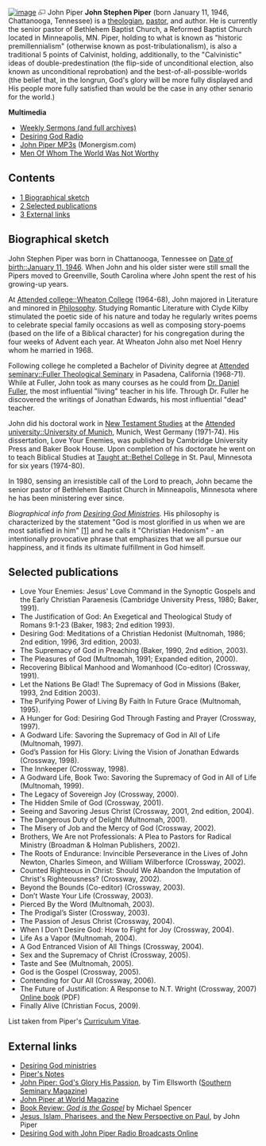 [![image](images/thumb/a/ad/Johnpiper.jpg/180px-Johnpiper.jpg)](http://www.theopedia.com/File:Johnpiper.jpg)
[![image](data:image/png;base64,iVBORw0KGgoAAAANSUhEUgAAAA8AAAALCAAAAACFLIiAAAAAAnRSTlMA/1uRIrUAAABPSURBVAjXY/j///+5vXDwjAHIr26ZAgXZe8H8a/+hoIcw/9nevdVL9+79DuPvzQYZFPUezu8BMZLXgkExnD8HAu6hqv//n+HZVjD4DuUDAKlChD3fj6aPAAAAAElFTkSuQmCC)](http://www.theopedia.com/File:Johnpiper.jpg "Enlarge")
John Piper
**John Stephen Piper** (born January 11, 1946, Chattanooga,
Tennessee) is a [theologian](Theologian "Theologian"),
[pastor](Pastor "Pastor"), and author. He is currently the senior
pastor of Bethlehem Baptist Church, a Reformed Baptist Church
located in Minneapolis, MN. Piper, holding to what is known as
"historic premillennialism" (otherwise known as
post-tribulationalism), is also a traditional 5 points of
Calvinist, holding, additionally, to the "Calvinistic" ideas of
double-predestination (the flip-side of unconditional election,
also known as unconditional reprobation) and the
best-of-all-possible-worlds (the belief that, in the longrun, God's
glory will be more fully displayed and His people more fully
satisfied than would be the case in any other senario for the
world.)


**Multimedia**

-   [Weekly Sermons (and full archives)](http://www.desiringgod.org/)
-   [Desiring God Radio](http://www.desiringgod.org/Radio/)
-   [John Piper MP3s](http://www.monergism.com/thethreshold/articles/bio/johnpiper.html#MP3)
    (Monergism.com)
-   [Men Of Whom The World Was Not Worthy](http://www.archive.org/details/MenOfWhomTheWorldWasNotWorthy)

## Contents

-   [1 Biographical sketch](#Biographical_sketch)
-   [2 Selected publications](#Selected_publications)
-   [3 External links](#External_links)

## Biographical sketch

John Stephen Piper was born in Chattanooga, Tennessee on
[Date of birth::January 11, 1946](http://www.theopedia.com/index.php?title=Date_of_birth::January_11,_1946&action=edit&redlink=1 "Date of birth::January 11, 1946 (page does not exist)").
When John and his older sister were still small the Pipers moved to
Greenville, South Carolina where John spent the rest of his
growing-up years.

At
[Attended college::Wheaton College](http://www.theopedia.com/index.php?title=Attended_college::Wheaton_College&action=edit&redlink=1 "Attended college::Wheaton College (page does not exist)")
(1964-68), John majored in Literature and minored in
[Philosophy](Philosophy "Philosophy"). Studying Romantic Literature
with Clyde Kilby stimulated the poetic side of his nature and today
he regularly writes poems to celebrate special family occasions as
well as composing story-poems (based on the life of a Biblical
character) for his congregation during the four weeks of Advent
each year. At Wheaton John also met Noel Henry whom he married in
1968.

Following college he completed a Bachelor of Divinity degree at
[Attended seminary::Fuller Theological Seminary](http://www.theopedia.com/index.php?title=Attended_seminary::Fuller_Theological_Seminary&action=edit&redlink=1 "Attended seminary::Fuller Theological Seminary (page does not exist)")
in Pasadena, California (1968-71). While at Fuller, John took as
many courses as he could from
[Dr. Daniel Fuller](http://www.theopedia.com/index.php?title=Had_seminary_professor::Daniel_Fuller&action=edit&redlink=1 "Had seminary professor::Daniel Fuller (page does not exist)"),
the most influential "living" teacher in his life. Through Dr.
Fuller he discovered the writings of Jonathan Edwards, his most
influential "dead" teacher.

John did his doctoral work in
[New Testament Studies](http://www.theopedia.com/index.php?title=Doctoral_category::New_Testament&action=edit&redlink=1 "Doctoral category::New Testament (page does not exist)")
at the
[Attended university::University of Munich](http://www.theopedia.com/index.php?title=Attended_university::University_of_Munich&action=edit&redlink=1 "Attended university::University of Munich (page does not exist)"),
Munich, West Germany (1971-74). His dissertation, Love Your
Enemies, was published by Cambridge University Press and Baker Book
House. Upon completion of his doctorate he went on to teach
Biblical Studies at
[Taught at::Bethel College](http://www.theopedia.com/index.php?title=Taught_at::Bethel_College&action=edit&redlink=1 "Taught at::Bethel College (page does not exist)")
in St. Paul, Minnesota for six years (1974-80).

In 1980, sensing an irresistible call of the Lord to preach, John
became the senior pastor of Bethlehem Baptist Church in
Minneapolis, Minnesota where he has been ministering ever since.

*Biographical info from [Desiring God Ministries](http://www.desiringgod.org/AboutUs/JohnPiper/ExtendedBiography/).*
His philosophy is characterized by the statement "God is most
glorified in us when we are most satisfied in him"
[[1]](http://www.desiringgod.org) and he calls it "Christian
Hedonism" - an intentionally provocative phrase that emphasizes
that we all pursue our happiness, and it finds its ultimate
fulfillment in God himself.

## Selected publications

-   Love Your Enemies: Jesus' Love Command in the Synoptic Gospels
    and the Early Christian Paraenesis (Cambridge University Press,
    1980; Baker, 1991).
-   The Justification of God: An Exegetical and Theological Study
    of Romans 9:1-23 (Baker, 1983; 2nd edition 1993).
-   Desiring God: Meditations of a Christian Hedonist (Multnomah,
    1986; 2nd edition, 1996, 3rd edition, 2003).
-   The Supremacy of God in Preaching (Baker, 1990, 2nd edition,
    2003).
-   The Pleasures of God (Multnomah, 1991; Expanded edition, 2000).
-   Recovering Biblical Manhood and Womanhood (Co-editor)
    (Crossway, 1991).
-   Let the Nations Be Glad! The Supremacy of God in Missions
    (Baker, 1993, 2nd Edition 2003).
-   The Purifying Power of Living By Faith In Future Grace
    (Multnomah, 1995).
-   A Hunger for God: Desiring God Through Fasting and Prayer
    (Crossway, 1997).
-   A Godward Life: Savoring the Supremacy of God in All of Life
    (Multnomah, 1997).
-   God’s Passion for His Glory: Living the Vision of Jonathan
    Edwards (Crossway, 1998).
-   The Innkeeper (Crossway, 1998).
-   A Godward Life, Book Two: Savoring the Supremacy of God in All
    of Life (Multnomah, 1999).
-   The Legacy of Sovereign Joy (Crossway, 2000).
-   The Hidden Smile of God (Crossway, 2001).
-   Seeing and Savoring Jesus Christ (Crossway, 2001, 2nd edition,
    2004).
-   The Dangerous Duty of Delight (Multnomah, 2001).
-   The Misery of Job and the Mercy of God (Crossway, 2002).
-   Brothers, We Are not Professionals: A Plea to Pastors for
    Radical Ministry (Broadman & Holman Publishers, 2002).
-   The Roots of Endurance: Invincible Perseverance in the Lives of
    John Newton, Charles Simeon, and William Wilberforce (Crossway,
    2002).
-   Counted Righteous in Christ: Should We Abandon the Imputation
    of Christ's Righteousness? (Crossway, 2002).
-   Beyond the Bounds (Co-editor) (Crossway, 2003).
-   Don’t Waste Your Life (Crossway, 2003).
-   Pierced By the Word (Multnomah, 2003).
-   The Prodigal’s Sister (Crossway, 2003).
-   The Passion of Jesus Christ (Crossway, 2004).
-   When I Don’t Desire God: How to Fight for Joy (Crossway, 2004).
-   Life As a Vapor (Multnomah, 2004).
-   A God Entranced Vision of All Things (Crossway, 2004).
-   Sex and the Supremacy of Christ (Crossway, 2005).
-   Taste and See (Multnomah, 2005).
-   God is the Gospel (Crossway, 2005).
-   Contending for Our All (Crossway, 2006).
-   The Future of Justification: A Response to N.T. Wright
    (Crossway, 2007)
    [Online book](http://www.desiringgod.org/media/pdf/books_bfj/books_bfj.pdf)
    (PDF)
-   Finally Alive (Christian Focus, 2009).

List taken from Piper's
[Curriculum Vitae](http://www.desiringgod.org/AboutUs/JohnPiper/CurriculumVitae/).

## External links

-   [Desiring God ministries](http://www.desiringgod.org/)
-   [Piper's Notes](http://www.soundofgrace.net/piper.htm)
-   [John Piper: God's Glory His Passion](http://www.desiringgod.org/who_is_dgm/about_piper/ssm_article.html),
    by Tim Ellsworth
    ([Southern Seminary Magazine](http://www.sbts.edu/resources/ssmag.php))
-   [John Piper at World Magazine](http://www.worldmag.com/johnpiper/)
-   [Book Review: *God is the Gospel*](http://www.internetmonk.com/archive/book-review-god-is-the-gospel-by-john-piper)
    by Michael Spencer
-   [Jesus, Islam, Pharisees, and the New Perspective on Paul](http://www.desiringgod.org/ResourceLibrary/TasteAndSee/ByDate/2006/1908_Jesus_Islam_Pharisees_and_the_New_Perspective_on_Paul/),
    by John Piper
-   [Desiring God with John Piper Radio Broadcasts Online](http://www.oneplace.com/ministries/desiring-god/)



